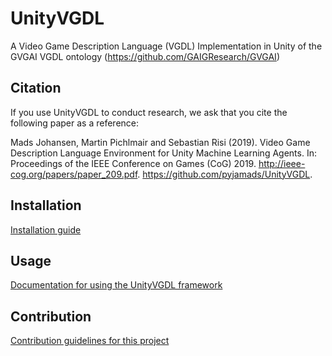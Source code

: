 # UnityVGDL

A Video Game Description Language (VGDL) Implementation in Unity of the GVGAI VGDL ontology (https://github.com/GAIGResearch/GVGAI)

## Citation

If you use UnityVGDL to conduct research, we ask that you cite the following paper as a reference:

Mads Johansen, Martin Pichlmair and Sebastian Risi (2019). Video Game Description Language Environment for Unity Machine Learning Agents. In: Proceedings of the IEEE Conference on Games (CoG) 2019. http://ieee-cog.org/papers/paper_209.pdf. https://github.com/pyjamads/UnityVGDL.

## Installation 

[Installation guide](INSTALLATION.md)

## Usage

[Documentation for using the UnityVGDL framework](USAGE.md)

## Contribution

[Contribution guidelines for this project](CONTRIBUTING.md)
